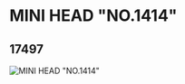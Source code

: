 # MINI HEAD "NO.1414"
## 17497
![MINI HEAD "NO.1414"](https://lc-www-live-s.legocdn.com/media/bricks/5/2/6072890.jpg)